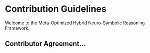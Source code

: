 # Contribution Guidelines

Welcome to the Meta-Optimized Hybrid Neuro-Symbolic Reasoning Framework.

## Contributor Agreement...